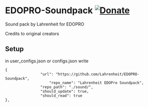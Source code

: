 # EDOPRO-Soundpack [![Donate](https://tinyurl.com/2fjj49ru)](http://tinyurl.com/lahrenheit)

Sound pack by Lahrenheit for EDOPRO 

Credits to original creators


## Setup

in user_configs.json or configs.json write

```
{
     			"url": "https://github.com/Lahrenheit/EDOPRO-Soundpack",
      		        "repo_name": "Lahrenheit EDOPro Soundpack",
     			"repo_path": "./sound/",
     			"should_update": true,
     			"should_read": true
},
```
